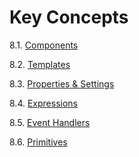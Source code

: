 # Key Concepts

8.1. [Components](./start-key-concepts-components.md)

8.2. [Templates](./start-key-concepts-templates.md)

8.3. [Properties & Settings](./start-key-concepts-properties-settings.md)

8.4. [Expressions](./start-key-concepts-expressions.md)

8.5. [Event Handlers](./start-key-concepts-event-handlers.md)

8.6. [Primitives](./start-key-concepts-primitives.md)